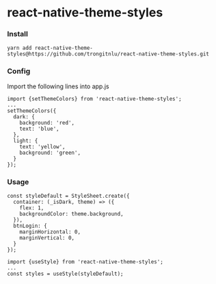 # react-native-theme-styles
### Install
`yarn add react-native-theme-styles@https://github.com/trongitnlu/react-native-theme-styles.git`

### Config
Import the following lines into app.js
```
import {setThemeColors} from 'react-native-theme-styles';
...
setThemeColors({
  dark: {
    background: 'red',
    text: 'blue',
  },
  light: {
    text: 'yellow',
    background: 'green',
  }
});
```

### Usage

```
const styleDefault = StyleSheet.create({
  container: (_isDark, theme) => ({
    flex: 1,
    backgroundColor: theme.background,
  }),
  btnLogin: {
    marginHorizontal: 0,
    marginVertical: 0,
  }
});

import {useStyle} from 'react-native-theme-styles';
...
const styles = useStyle(styleDefault);

```

